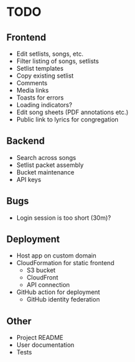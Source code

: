# TODO

## Frontend

- Edit setlists, songs, etc.
- Filter listing of songs, setlists
- Setlist templates
- Copy existing setlist
- Comments
- Media links
- Toasts for errors
- Loading indicators?
- Edit song sheets (PDF annotations etc.)
- Public link to lyrics for congregation

## Backend

- Search across songs
- Setlist packet assembly
- Bucket maintenance
- API keys

## Bugs

- Login session is too short (30m)?

## Deployment

- Host app on custom domain
- CloudFormation for static frontend
  - S3 bucket
  - CloudFront
  - API connection
- GitHub action for deployment
  - GitHub identity federation

## Other

- Project README
- User documentation
- Tests
